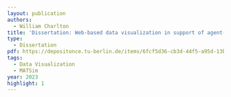 ```yaml
---
layout: publication
authors:
  - William Charlton
title: 'Dissertation: Web-based data visualization in support of agent-based microsimulation models'
type:
  - Dissertation
pdf: https://depositonce.tu-berlin.de/items/6fcf5d36-cb3d-44f5-a95d-13b1ea598b53
tags:
  - Data Visualization
  - MATSim
year: 2023
highlight: 1
---
```

